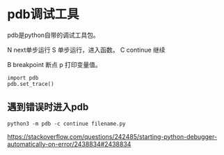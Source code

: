 # pdb调试工具

pdb是python自带的调试工具包。

N next单步运行
S 单步运行，进入函数。
C continue 继续

B breakpoint 断点
p  打印变量值。

```
import pdb
pdb.set_trace()
```

## 遇到错误时进入pdb

```
python3 -m pdb -c continue filename.py
```
https://stackoverflow.com/questions/242485/starting-python-debugger-automatically-on-error/2438834#2438834